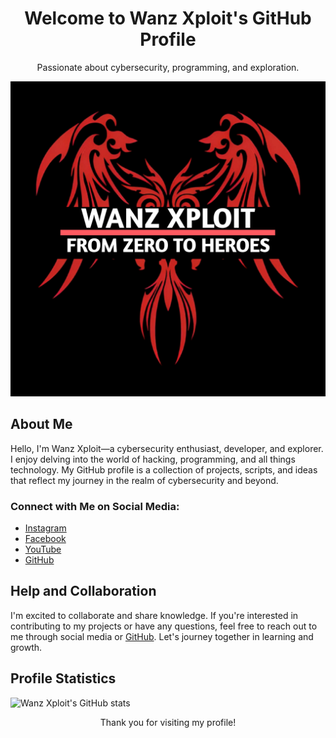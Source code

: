 <!-- Header -->
<div align="center">
    <h1>Welcome to Wanz Xploit's GitHub Profile</h1>
    <p>Passionate about cybersecurity, programming, and exploration.</p>
    <img src="https://raw.githubusercontent.com/wanzxploit/wanzxploit/main/banner.png" alt="Banner Wanz Xploit">
</div>

<!-- About Me -->
## About Me
Hello, I'm Wanz Xploit—a cybersecurity enthusiast, developer, and explorer. I enjoy delving into the world of hacking, programming, and all things technology. My GitHub profile is a collection of projects, scripts, and ideas that reflect my journey in the realm of cybersecurity and beyond.

### Connect with Me on Social Media:

- [Instagram](https://www.instagram.com/wanz_xploit/)
- [Facebook](https://www.facebook.com/wanzxploit/)
- [YouTube](https://www.youtube.com/c/WanzXploit)
- [GitHub](https://github.com/wanzxploit)

<!-- Help and Collaboration -->
## Help and Collaboration
I'm excited to collaborate and share knowledge. If you're interested in contributing to my projects or have any questions, feel free to reach out to me through social media or [GitHub](https://github.com/wanzxploit). Let's journey together in learning and growth.

<!-- Profile Statistics -->
## Profile Statistics
![Wanz Xploit's GitHub stats](https://github-readme-stats.vercel.app/api?username=wanzxploit&show_icons=true&theme=dark)

<!-- Footer -->
<div align="center">
    <p>Thank you for visiting my profile!</p>
</div>
